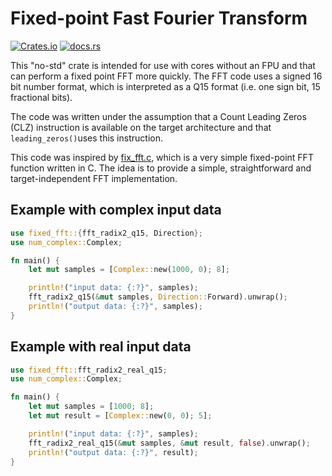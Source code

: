 # Fixed-point Fast Fourier Transform

[![Crates.io](https://img.shields.io/crates/v/fixed-fft)](https://crates.io/crates/fixed-fft)
[![docs.rs](https://img.shields.io/docsrs/fixed-fft)](https://docs.rs/fixed-fft)

This "no-std" crate is intended for use with cores without an FPU and that can
perform a fixed point FFT more quickly. The FFT code uses
a signed 16 bit number format, which is interpreted as a Q15
format (i.e. one sign bit, 15 fractional bits).

The code was written under the assumption that a Count Leading Zeros (CLZ)
instruction is available on the target architecture and that
`leading_zeros()`uses this instruction.

This code was inspired by [fix_fft.c](https://gist.github.com/Tomwi/3842231),
which is a very simple fixed-point FFT function written in C. The idea is to provide
a simple, straightforward and target-independent FFT implementation.

## Example with complex input data

```rust
use fixed_fft::{fft_radix2_q15, Direction};
use num_complex::Complex;

fn main() {
    let mut samples = [Complex::new(1000, 0); 8];

    println!("input data: {:?}", samples);
    fft_radix2_q15(&mut samples, Direction::Forward).unwrap();
    println!("output data: {:?}", samples);
}
```

## Example with real input data

```rust
use fixed_fft::fft_radix2_real_q15;
use num_complex::Complex;

fn main() {
    let mut samples = [1000; 8];
    let mut result = [Complex::new(0, 0); 5];

    println!("input data: {:?}", samples);
    fft_radix2_real_q15(&mut samples, &mut result, false).unwrap();
    println!("output data: {:?}", result);
}
```
